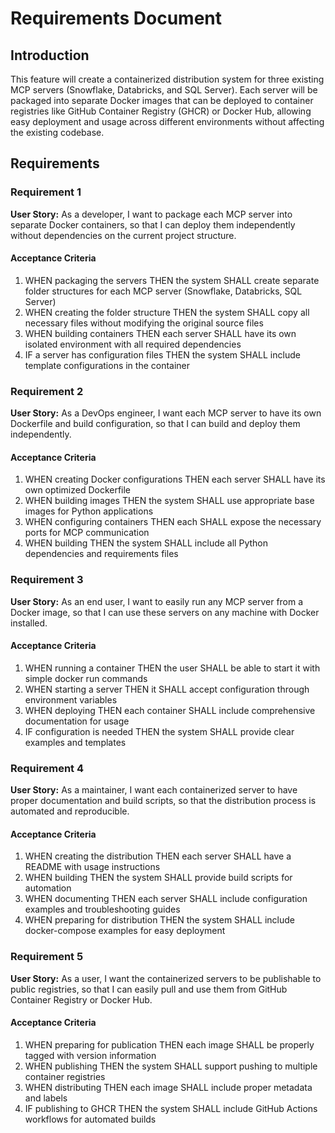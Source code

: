 # Requirements Document

## Introduction

This feature will create a containerized distribution system for three existing MCP servers (Snowflake, Databricks, and SQL Server). Each server will be packaged into separate Docker images that can be deployed to container registries like GitHub Container Registry (GHCR) or Docker Hub, allowing easy deployment and usage across different environments without affecting the existing codebase.

## Requirements

### Requirement 1

**User Story:** As a developer, I want to package each MCP server into separate Docker containers, so that I can deploy them independently without dependencies on the current project structure.

#### Acceptance Criteria

1. WHEN packaging the servers THEN the system SHALL create separate folder structures for each MCP server (Snowflake, Databricks, SQL Server)
2. WHEN creating the folder structure THEN the system SHALL copy all necessary files without modifying the original source files
3. WHEN building containers THEN each server SHALL have its own isolated environment with all required dependencies
4. IF a server has configuration files THEN the system SHALL include template configurations in the container

### Requirement 2

**User Story:** As a DevOps engineer, I want each MCP server to have its own Dockerfile and build configuration, so that I can build and deploy them independently.

#### Acceptance Criteria

1. WHEN creating Docker configurations THEN each server SHALL have its own optimized Dockerfile
2. WHEN building images THEN the system SHALL use appropriate base images for Python applications
3. WHEN configuring containers THEN each SHALL expose the necessary ports for MCP communication
4. WHEN building THEN the system SHALL include all Python dependencies and requirements files

### Requirement 3

**User Story:** As an end user, I want to easily run any MCP server from a Docker image, so that I can use these servers on any machine with Docker installed.

#### Acceptance Criteria

1. WHEN running a container THEN the user SHALL be able to start it with simple docker run commands
2. WHEN starting a server THEN it SHALL accept configuration through environment variables
3. WHEN deploying THEN each container SHALL include comprehensive documentation for usage
4. IF configuration is needed THEN the system SHALL provide clear examples and templates

### Requirement 4

**User Story:** As a maintainer, I want each containerized server to have proper documentation and build scripts, so that the distribution process is automated and reproducible.

#### Acceptance Criteria

1. WHEN creating the distribution THEN each server SHALL have a README with usage instructions
2. WHEN building THEN the system SHALL provide build scripts for automation
3. WHEN documenting THEN each server SHALL include configuration examples and troubleshooting guides
4. WHEN preparing for distribution THEN the system SHALL include docker-compose examples for easy deployment

### Requirement 5

**User Story:** As a user, I want the containerized servers to be publishable to public registries, so that I can easily pull and use them from GitHub Container Registry or Docker Hub.

#### Acceptance Criteria

1. WHEN preparing for publication THEN each image SHALL be properly tagged with version information
2. WHEN publishing THEN the system SHALL support pushing to multiple container registries
3. WHEN distributing THEN each image SHALL include proper metadata and labels
4. IF publishing to GHCR THEN the system SHALL include GitHub Actions workflows for automated builds